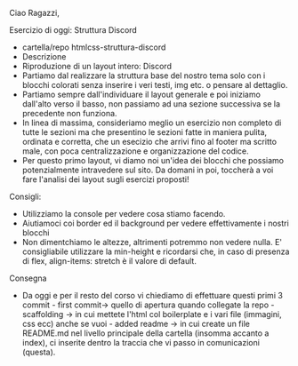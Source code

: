 Ciao Ragazzi,

Esercizio di oggi: Struttura Discord

- cartella/repo htmlcss-struttura-discord
- Descrizione
- Riproduzione di un layout intero: Discord
- Partiamo dal realizzare la struttura base del nostro tema solo con i blocchi colorati senza inserire i veri testi, img etc. o pensare al dettaglio.
- Partiamo sempre dall'individuare il layout generale e poi iniziamo dall'alto verso il basso, non passiamo ad una sezione successiva se la precedente non funziona.
- In linea di massima, consideriamo meglio un esercizio non completo di tutte le sezioni ma che presentino le sezioni fatte in maniera pulita, ordinata e corretta, che un esecizio che arrivi fino al footer ma scritto male, con poca centralizzazione e organizzazione del codice.
- Per questo primo layout, vi diamo noi un'idea dei blocchi che possiamo potenzialmente intravedere sul sito. Da domani in poi, toccherà a voi fare l'analisi dei layout sugli esercizi proposti!

Consigli:

- Utilizziamo la console per vedere cosa stiamo facendo.
- Aiutiamoci coi border ed il background per vedere effettivamente i nostri blocchi
- Non dimentchiamo le altezze, altrimenti potremmo non vedere nulla. E' consigliabile utilizzare la min-height e ricordarsi che, in caso di presenza di flex, align-items: stretch è il valore di default.

Consegna
- Da oggi e per il resto del corso vi chiediamo di effettuare questi primi 3 commit
        - first commit-> quello di apertura quando collegate la repo
        - scaffolding -> in cui mettete l'html col boilerplate e i vari file (immagini, css ecc) anche se vuoi
        - added readme -> in cui create un file README.md nel livello principale della cartella (insomma accanto a index), ci inserite dentro la traccia che vi passo in comunicazioni (questa).